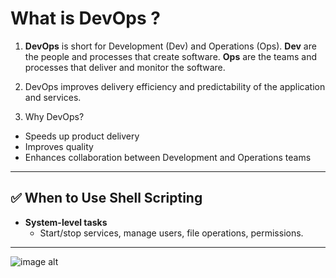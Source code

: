 #  What is DevOps ? 

1.  **DevOps** is short for Development (Dev) and Operations (Ops). 
**Dev** are the people and processes that create software. 
**Ops** are the teams and processes that deliver and monitor the software.

2.  DevOps improves delivery efficiency and predictability of the application and services.
   
3. Why DevOps?
  - Speeds up product delivery
  - Improves quality
  - Enhances collaboration between Development and Operations teams
     
---

## ✅ When to Use **Shell Scripting**

- **System-level tasks**
  - Start/stop services, manage users, file operations, permissions.

---


![image alt](imgurl)
